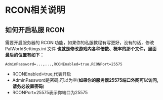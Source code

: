 # RCON相关说明
## 如何开启私服 RCON
需要开启服务器的 RCON 功能，如果你的私服教程有写更好，没有的话，修改 PalWorldSettings.ini 文件
**也就是修改游戏内各种倍数、概率的那个文件，里面最后的位置有如下：**
```
AdminPassword=...,...,RCONEnabled=true,RCONPort=25575
```
- RCONEnabled=true,代表开启
- AdminPassword是密码,可以为空(**如果你的服务器25575端口外网可以访问,请务必设置密码**)
- RCONPort=25575表示你端口为25575
